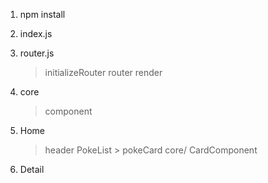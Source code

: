 1. npm install

2. index.js
3. router.js

   > initializeRouter
   > router
   > render

4. core

   > component

5. Home

   > header
   > PokeList > pokeCard
   > core/ CardComponent

6. Detail

